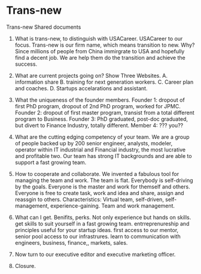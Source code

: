 Trans-new
=========

Trans-new Shared documents

1. What is trans-new, to distinguish with USACareer.
USACareer to our focus. Trans-new is our firm name, which means transition to new.
Why? Since millions of people from China immirgrate to USA and hopefully find a decent job. We are help them do the transition and achieve the success.

2. What are current projects going on?
Show Three Websites.
A. information share
B. training for next generation workers.
C. Career plan and coaches.
D. Startups accelarations and assistant.

3. What the uniqueness of the founder members.
Founder 1: dropout of first PhD program, dropout of 2nd PhD program, worked for JPMC.
Founder 2: dropout of first master program, transist from a total different program to Business.
Founder 3: PhD graduated, post-doc graduated, but divert to Finance Industry, totally different.
Member 4: ??? you??

4. What are the cutting edging competency of your team.
We are a group of people backed up by 200 senior engineer, analysts, modeler, operator within IT industrial and Financial industry, the most lucrative and profitable two.
Our team has strong IT backgrounds and are able to support a fast growing team.

5. How to cooperate and collaborate. 
We invented a fabulous tool for managing the team and work.
The team is flat. Everybody is self-driving by the goals. Everyone is the master and work for themself and others.
Everyone is free to create task, work and idea and share, assign and reassgin to others.
Characteristics: Virtual team, self-driven, self-management, experience-gaining.
Team and work management.
6. What can I get. Benifits, perks. 
Not only experience but hands on skills.
 get skills to suit yourself in a fast growing team.
entrreprenureship and principles useful for your startup ideas.
first access to our mentor, senior pool 
access to our infrastrures.
learn to communication with engineers, business, finance,, markets, sales.

7. Now turn to our executive editor and executive marketing officer.
8. Closure. 

